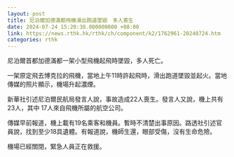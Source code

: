 ```yaml
---
layout: post
title: 尼泊爾加德滿都飛機滑出跑道墜毀　多人喪生
date: 2024-07-24 15:20:38.000000000 +08:00
link: https://news.rthk.hk/rthk/ch/component/k2/1762961-20240724.htm
categories: rthk
---
```


尼泊爾首都加德滿都一架小型飛機起飛時墜毀，多人死亡。

一架原定飛去博克拉的飛機，當地上午11時許起飛時，滑出跑道墜毀並起火。當地傳媒的照片顯示，機場升起濃煙。

新華社引述尼泊爾民航局發言人說，事故造成22人喪生。發言人又說，機上共有23人，其中 17人來自飛機所屬的航空公司。 

傳媒早前報道，機上載有19名乘客和機員。暫時不清楚出事原因。路透社引述官員說，找到至少18具遺體。有報道說，機師生還，眼部受傷，沒有生命危險。

機場已經關閉，緊急人員正在救援。
